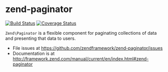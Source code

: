 # zend-paginator

[![Build Status](https://secure.travis-ci.org/zendframework/zend-paginator.svg?branch=master)](https://secure.travis-ci.org/zendframework/zend-paginator)
[![Coverage Status](https://coveralls.io/repos/zendframework/zend-paginator/badge.svg?branch=master)](https://coveralls.io/r/zendframework/zend-paginator)

`Zend\Paginator` is a flexible component for paginating collections of data and
presenting that data to users.


- File issues at https://github.com/zendframework/zend-paginator/issues
- Documentation is at http://framework.zend.com/manual/current/en/index.html#zend-paginator
